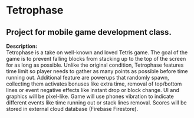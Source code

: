 # Tetrophase
## Project for mobile game development class.

<b>Description:</b> <br/>
Tetrophase is a take on well-known and loved Tetris game. The goal of the game is to prevent falling blocks from stacking up to the top of the screen for as long as possible. Unlike the original condition, Tetrophase features time limit so player needs to gather as many points as possible before time running out. Additional feature are powerups that randomly spawn, collecting them activates bonuses like extra time, removal of top/bottom lines or event negative effects like instant drop or block change. UI and graphics will be pixel-like. Game will use phones vibration to indicate different events like time running out or stack lines removal. Scores will be stored in external cloud database (Firebase Firestore).

